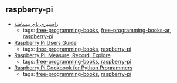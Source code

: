 raspberry-pi 
---
* [راسبيري باي ببساطة ](http://librebooks.org/simply-raspberry-pi/)
    * tags: [free-programming-books](../tags/free-programming-books.md), [free-programming-books-ar](../tags/free-programming-books-ar.md), [raspberry-pi](../tags/raspberry-pi.md)
* [Raspberry Pi Users Guide](http://www.cs.unca.edu/~bruce/Fall14/360/RPiUsersGuide.pdf)
    * tags: [free-programming-books](../tags/free-programming-books.md), [raspberry-pi](../tags/raspberry-pi.md)
* [Raspberry Pi: Measure, Record, Explore](https://leanpub.com/RPiMRE)
    * tags: [free-programming-books](../tags/free-programming-books.md), [raspberry-pi](../tags/raspberry-pi.md)
* [Raspberry Pi Cookbook for Python Programmers](https://www.packtpub.com/packt/free-ebook/python-raspberry-pi-cookbook)
    * tags: [free-programming-books](../tags/free-programming-books.md), [raspberry-pi](../tags/raspberry-pi.md)
